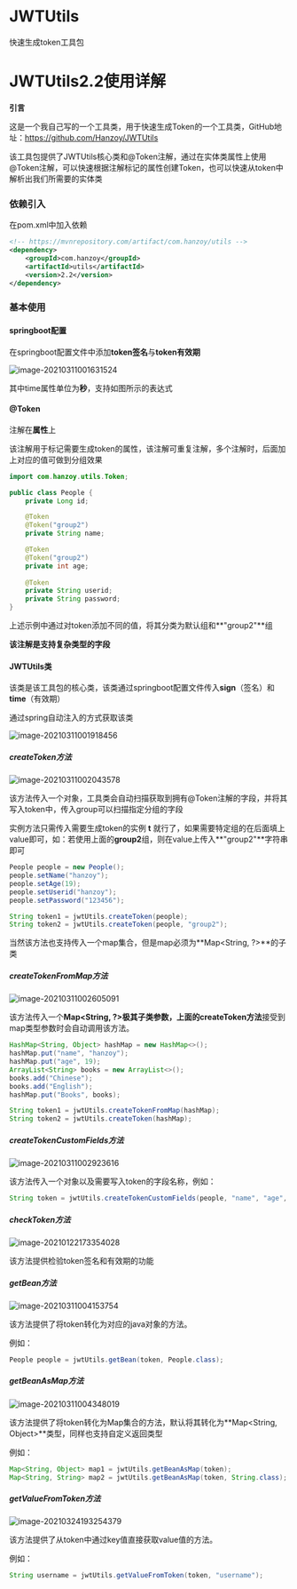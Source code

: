 # JWTUtils
快速生成token工具包
# JWTUtils2.2使用详解

**引言**

这是一个我自己写的一个工具类，用于快速生成Token的一个工具类，GitHub地址：https://github.com/Hanzoy/JWTUtils

该工具包提供了JWTUtils核心类和@Token注解，通过在实体类属性上使用@Token注解，可以快速根据注解标记的属性创建Token，也可以快速从token中解析出我们所需要的实体类

### 依赖引入

在pom.xml中加入依赖

```xml
<!-- https://mvnrepository.com/artifact/com.hanzoy/utils -->
<dependency>
    <groupId>com.hanzoy</groupId>
    <artifactId>utils</artifactId>
    <version>2.2</version>
</dependency>
```

### 基本使用

#### springboot配置

在springboot配置文件中添加**token签名**与**token有效期**

![image-20210311001631524](http://picture.hanzoy.com/img/image-20210311001631524.png)

其中time属性单位为**秒**，支持如图所示的表达式

#### @Token

注解在**属性**上

该注解用于标记需要生成token的属性，该注解可重复注解，多个注解时，后面加上对应的值可做到分组效果

```java
import com.hanzoy.utils.Token;

public class People {
    private Long id;

    @Token
    @Token("group2")
    private String name;

    @Token
    @Token("group2")
    private int age;
    
    @Token
    private String userid;
    private String password;
}
```

上述示例中通过对token添加不同的值，将其分类为默认组和**"group2"**组

**该注解是支持复杂类型的字段**

#### JWTUtils类

该类是该工具包的核心类，该类通过springboot配置文件传入**sign**（签名）和**time**（有效期）

通过spring自动注入的方式获取该类

![image-20210311001918456](http://picture.hanzoy.com/img/image-20210311001918456.png)

##### createToken方法

![image-20210311002043578](http://picture.hanzoy.com/img/image-20210311002043578.png)

该方法传入一个对象，工具类会自动扫描获取到拥有@Token注解的字段，并将其写入token中，传入group可以扫描指定分组的字段

实例方法只需传入需要生成token的实例 **t** 就行了，如果需要特定组的在后面填上value即可，如：若使用上面的**group2**组，则在value上传入**"group2"**字符串即可

```java
People people = new People();
people.setName("hanzoy");
people.setAge(19);
people.setUserid("hanzoy");
people.setPassword("123456");

String token1 = jwtUtils.createToken(people);
String token2 = jwtUtils.createToken(people, "group2");
```

当然该方法也支持传入一个map集合，但是map必须为**Map<String, ?>**的子类



##### createTokenFromMap方法

![image-20210311002605091](http://picture.hanzoy.com/img/image-20210311002605091.png)

该方法传入一个**Map<String, ?>**极其子类参数，上面的**createToken方法**接受到map类型参数时会自动调用该方法。

```java
HashMap<String, Object> hashMap = new HashMap<>();
hashMap.put("name", "hanzoy");
hashMap.put("age", 19);
ArrayList<String> books = new ArrayList<>();
books.add("Chinese");
books.add("English");
hashMap.put("Books", books);

String token1 = jwtUtils.createTokenFromMap(hashMap);
String token2 = jwtUtils.createToken(hashMap);
```



##### createTokenCustomFields方法

![image-20210311002923616](http://picture.hanzoy.com/img/image-20210311002923616.png)

该方法传入一个对象以及需要写入token的字段名称，例如：

```java
String token = jwtUtils.createTokenCustomFields(people, "name", "age", "userid");
```



##### checkToken方法

![image-20210122173354028](https://hanzoy-picture.oss-cn-chengdu.aliyuncs.com/img/image-20210122173354028.png)

该方法提供检验token签名和有效期的功能



##### getBean方法

![image-20210311004153754](http://picture.hanzoy.com/img/image-20210311004153754.png)

该方法提供了将token转化为对应的java对象的方法。

例如：

```java
People people = jwtUtils.getBean(token, People.class);
```



##### getBeanAsMap方法

![image-20210311004348019](http://picture.hanzoy.com/img/image-20210311004348019.png)

该方法提供了将token转化为Map集合的方法，默认将其转化为**Map<String, Object>**类型，同样也支持自定义返回类型

例如：

```java
Map<String, Object> map1 = jwtUtils.getBeanAsMap(token);
Map<String, String> map2 = jwtUtils.getBeanAsMap(token, String.class);
```

##### getValueFromToken方法

![image-20210324193254379](http://picture.hanzoy.com/img/image-20210324193254379.png)

该方法提供了从token中通过key值直接获取value值的方法。

例如：

```java
String username = jwtUtils.getValueFromToken(token, "username");
```

